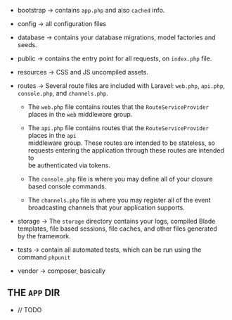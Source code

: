 - bootstrap → contains `app.php` and also `cached` info.
- config → all configuration files
- database → contains your database migrations, model factories and seeds.
- public → contains the entry point for all requests, on `index.php` file.
- resources → CSS and JS uncompiled assets.
- routes → Several route files are included with Laravel: `web.php`, `api.php`, `console.php`, and `channels.php`.
    - The `web.php` file contains routes that the `RouteServiceProvider` places in the `web` middleware group.
    - The `api.php` file contains routes that the `RouteServiceProvider` places in the `api`  
        middleware group. These routes are intended to be stateless, so  
        requests entering the application through these routes are intended to  
        be authenticated via tokens.  
        
    - The `console.php` file is where you may define all of your closure based console commands.
    - The `channels.php` file is where you may register all of the event broadcasting channels that your application supports.
- storage → The `storage` directory contains your logs, compiled Blade  
    templates, file based sessions, file caches, and other files generated  
    by the framework.  
    
- tests → contain all automated tests, which can be run using the command `phpunit`
- vendor → composer, basically

## THE `APP` DIR

- // TODO